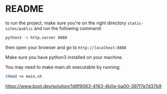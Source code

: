 # README

to run the project, make sure you're on the right directory `static-sites/public` and run the following command:

```bash
python3 -m http.server 8888
```

then open your browser and go to `http://localhost:8888`

Make sure you have python3 installed on your machine.

You may need to make main.sh executable by running:

```bash
chmod +x main.sh
```


https://www.boot.dev/solution/1d9f9063-4163-4b0e-ba00-397f7e7d37b9
